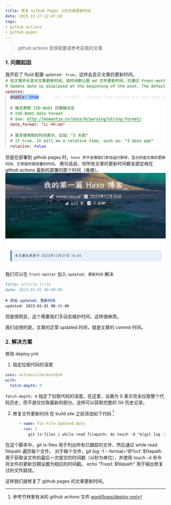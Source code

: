 ```yaml
---
title: 修复 Github Pages 上的文章更新时间
date: 2023-12-27 22:47:28
tags:
- github-actions
- github-pages
---
```

> github actions 具体配置请参考前面的文章

### 1. 问题起因
我开启了 fluid 配置 `updated: true`，这样会显示文章的更新时间。
![fluid-config.webp](../images/Fix-article-updated-time-on-github-pages/fluid-config.webp)

但是在部署到 github pages 时，`hexo 并不会像我们本地运行那样，显示的是文章的更新时间，它获取的是部署的时间。` 换句话说，你所有文章的更新时间都全部定格在 github actions 最新的部署的那个时间（难绷）。
![error-time.webp](../images/Fix-article-updated-time-on-github-pages/error-time.webp)

我们可以在 `front-matter` 加入 `updated: 更新时间` 解决
```markdown
title: article title
date: 2023-01-01 00:00:00

# 添加 updated: 更新时间
updated: 2023-01-01 00:00:00
```
但是很明显，这个需要我们手动去维护时间，这样很麻烦。

我们设想的是，文章的正常 updated 时间，就是文章的 commit 时间。

### 2. 解决方案
修改 deploy.yml
1) 指定拉取代码的深度
```yaml
uses: actions/checkout@v4
with:
  fetch-depth: 0
```
`fetch-depth: 0` 指定了拉取代码的深度。在这里，设置为 0 表示完全拉取整个代码历史，而不是仅拉取最新的部分。这样可以获取完整的 Git 历史记录。

2) 修复文件更新时间
在 build site 之前添加如下代码 [^1]
```yaml
      - name: Fix File Updated Date
        run: |
          git ls-files | while read filepath; do touch -d "$(git log -1 --format='@%ct' $filepath)" "$filepath" && echo "Fixed: $filepath"; done
```
在这个脚本中，git ls-files 用于列出所有已跟踪的文件，然后通过 while read filepath 遍历每个文件。
对于每个文件，git log -1 --format='@%ct' $filepath 用于获取该文件的最后一次提交的时间戳（以秒为单位），并使用 touch -d 命令将文件的更新日期设置为相应的时间戳。
echo "Fixed: $filepath" 用于输出修复过的文件路径。

这样我们就修复了 github pages 的文章更新时间。

[^1]: 参考竹林里有冰的 github acitons 文件 [workflows/deploy.yml](https://github.com/zhullyb/zhullyb.github.io/blob/master/.github/workflows/deploy.yml)